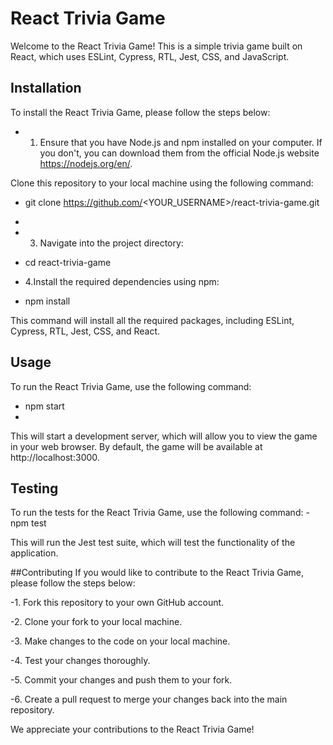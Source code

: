 # React Trivia Game
Welcome to the React Trivia Game! This is a simple trivia game built on React, which uses ESLint, Cypress, RTL, Jest, CSS, and JavaScript.

## Installation
To install the React Trivia Game, please follow the steps below:

- 1. Ensure that you have Node.js and npm installed on your computer. If you don't, you can download them from the official Node.js website https://nodejs.org/en/.

Clone this repository to your local machine using the following command:
- git clone https://github.com/<YOUR_USERNAME>/react-trivia-game.git
- 
- 3. Navigate into the project directory:
- cd react-trivia-game

- 4.Install the required dependencies using npm:
- npm install

This command will install all the required packages, including ESLint, Cypress, RTL, Jest, CSS, and React.

## Usage
To run the React Trivia Game, use the following command:
- npm start
- 
This will start a development server, which will allow you to view the game in your web browser. By default, the game will be available at http://localhost:3000.

## Testing
To run the tests for the React Trivia Game, use the following command:
-npm test

This will run the Jest test suite, which will test the functionality of the application.

##Contributing
If you would like to contribute to the React Trivia Game, please follow the steps below:

-1. Fork this repository to your own GitHub account.

-2. Clone your fork to your local machine.

-3. Make changes to the code on your local machine.

-4. Test your changes thoroughly.

-5. Commit your changes and push them to your fork.

-6. Create a pull request to merge your changes back into the main repository.

We appreciate your contributions to the React Trivia Game!
